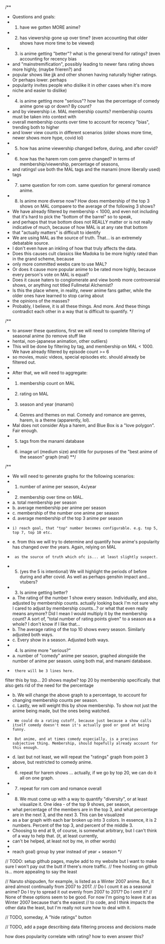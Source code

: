 
/**
 * Questions and goals:
 * 1. have we gotten MORE anime?
 * 2. has viewership gone up over time? (even accounting that older shows have more time to be viewed)
 * 3. is anime getting "better"? what is the general trend for ratings? (even accounting for recency bias
 * and "mainstremification", possibly leading to newer fans rating shows more highly, (maybe frieren?) and
 * popular shows like jjk and other shonen having naturally higher ratings. Or perhaps lower. perhaps
 * popularity invites people who dislike it in other cases when it's more niche and easier to dislike)
 * 4. is anime getting more "serious"? how has the percentage of comedy anime gone up or down? By count?
 * and by viewership i.e. MAL membership counts? membership counts must be taken into context with
 * overall membership counts over time to account for recency "bias", trending both to higher
 * and lower view counts in different scenarios (older shows more time, newer shows more hype, covid lol)
 * 5. how has anime viewership changed before, during, and after covid?
 * 6. how has the harem rom com genre changed? in terms of membership/viewership, percentage of seasons,
 * and ratings! use both the MAL tags and the manami (more liberally used) tags
 * 7. same question for rom com. same question for general romance anime.
 * 8. Is anime more diverse now? How does membership of the top 3 shows on MAL compaere to the average of the following 3 shows?
 *   We have already filtered by membership < 1000, and even not including that it's hard to pick the "bottom of the barrel" so to speak,
 *   and perhaps that true bottom does not REALLY matter or is not really indicative of much, because of how MAL is at any rate that bottom
 *   that "actually matters" is difficult to identify
 * We are using MAL as the source of truth. That... is an extremely debatable source.
 * I don't even have an inkling of how that truly affects the data. 
 * Does this causes cult classics like Madoka to be more highly rated than in the grand scheme, because
 * only more committed weebs care to use MAL?
 * Or does it cause more popular anime to be rated more highly, because every person's vote on MAL is equal?
 * Does it cause haters to conglomerate and view bomb more controversial shows, or anything not titled Fullmetal Alchemist?
 * Is this the place where, in reality, newer anime fans gather, while the older ones have learned to stop caring about
 * the opinions of the masses?
 * Probably, I believe, it is all these things. And more. And these things contradict each other in a way that is difficult to quantify.
 */

/**
 * to answer these questions, first we will need to complete filtering of seasonal anime (to remove stuff like
 * hentai, non-japanese animation, other outliers)
 * This will be done by filtering by tag, and membership on MAL < 1000. We have already filtered by episode count >= 6
 * so movies, music videos, special episodes etc. should already be filtered out.
 * 
 * After that, we will need to aggregate:
 * 1. membership count on MAL
 * 2. rating on MAL
 * 3. season and year (manami)
 * 4. Genres and themes on mal. Comedy and romance are genres, harem, is a theme (apparently, lol). 
 * Mal does not consider Alya a harem, and Blue Box is a "love polygon". Fair enough.
 * 5. tags from the manami database
 * 6. image url (medium size) and title for purposes of the "best anime of the season" graph (mal)
 **/

 /**
 * We will need to generate graphs for the following scenarios:
 * 1. number of anime per season, 4x/year
 * 2. membership over time on MAL.
 *   a. total membership per season
 *   b. average membership per anime per season
 *   c. membership of the number one anime per season
 *   d. average membership of the top 3 anime per season
 *     i) reach goal, that "top" number becomes configurable. e.g. top 5, top 7, top 10 etc.
 *   e. from this we will try to determine and quantify how anime's popularity has changed over the years. Again, relying on MAL
 *      as the source of truth which ofc is... at least slightly suspect.
 *   5. (yes the 5 is intentional) We will highlight the periods of before during and after covid. As well as perhaps genshin impact and... vtubers?
 * 3. Is anime getting better?
 *   a. The rating of the number 1 show every season. Individually, and also, adjusted by membership counts.
 actually looking back I'm not sure why I cared to adjust by membership counts...? or what that even really means anymore?
 Did I mean I would multiply it by the membership count? A sort of, "total number of rating points given" to a season as a whole?
 I don't know if I like that...
 *   b. The average rating of the top 10 shows every season. Similarly adjusted both ways.
 *   c. Every show in a season. Adjusted both ways.
 * 4. Is anime more "serious?"
 *   a. number of "comedy" anime per season, graphed alongside the number of anime per season. using both mal, and manami database.
 *      there will be 3 lines here.
filter this by top... 20 shows maybe? top 20 by membership specifically. that also gets rid of the need for the percentage
 *   b. We will change the above graph to a percentage, to account for changing membership counts per season.
 *   c. Lastly, we will weight this by show membership. To show not just the anime being made, but the ones being watched.
 *      We could do a rating cutoff, because just because a show calls itself comedy doesn't mean it's actually good or good at being funny.
 *      But anime, and at times comedy especially, is a precious subjective thing. Membership, should hopefully already account for this enough.
 *   d. last but not least, we will repeat the "ratings" graph from point 3 above, but restricted to comedy anime.
 * 6. repeat for harem shows
... actually, if we go by top 20, we can do it all on one graph.
 * 7. repeat for rom com and romance overall
 * 8. We must come up with a way to quantify "diversity", or at least visualize it. One idea - of the top 9 shows, per season,
 * what percentage of the members are in the top 3, and what percentage are in the next 3, and the next 3. This can be visualized
 * as a bar graph with each bar broken up into 3 colors. In essence, it is 2 numbers. Percent of the top 3, and percent of the middle 3.
 * Choosing to end at 9, of course, is somewhat arbitrary, but I can't think of a way to help that. (it, at least currently,
 *  can't be helped, at least not by me, in other words)
 * 
 * reach goal) group by year instead of year + season
 */

// TODO: setup github pages, maybe add to my website but I want to make sure I won't pay out the butt if there's more traffic.
// free hosting on github is... more appealing to say the least

// Naruto shippuden, for example, is listed as a Winter 2007 anime. But, it aired almost continually from 2007 to 2017.
// Do I count it as a seasonal anime? Do I try to spread it out evenly from 2007 to 2017? Do I omit it?
// None of these options seem to be good. For now I'm going to leave it at as Winter 2007 because that's the easiest
// to code, and I think impacts the other data the least, but I'm really not sure how to deal with it.

// TODO, someday, A "hide ratings" button

// TODO, add a page describing data filtering process and decisions made

how does popularity correlate with rating?
how to even answer this?
